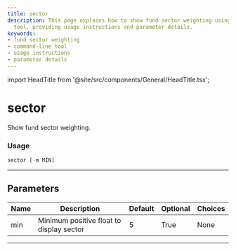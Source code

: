 ```yaml
---
title: sector
description: This page explains how to show fund sector weighting using a command-line
  tool, providing usage instructions and parameter details.
keywords:
- fund sector weighting
- command-line tool
- usage instructions
- parameter details
---
```


import HeadTitle from '@site/src/components/General/HeadTitle.tsx';

<HeadTitle title="sector - Funds - Reference | OpenBB Terminal Docs" />

# sector

Show fund sector weighting.

### Usage

```python
sector [-m MIN]
```

---

## Parameters

| Name | Description | Default | Optional | Choices |
| ---- | ----------- | ------- | -------- | ------- |
| min | Minimum positive float to display sector | 5 | True | None |

---
